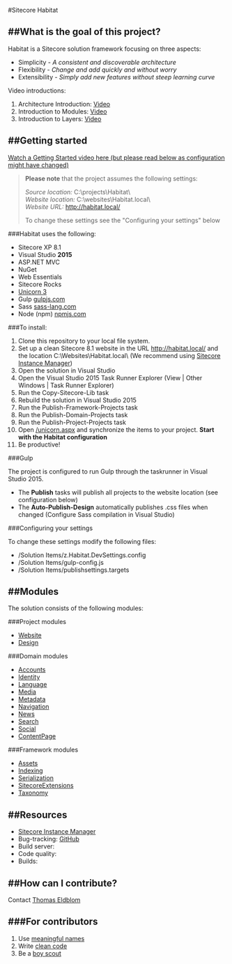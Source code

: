#Sitecore Habitat

##What is the goal of this project?
--------------------------------
Habitat is a Sitecore solution framework focusing on three aspects:

* Simplicity - *A consistent and discoverable architecture*
* Flexibility - *Change and add quickly and without worry*
* Extensibility - *Simply add new features without steep learning curve*

Video introductions:  

1. Architecture Introduction: [Video](https://youtu.be/2CELqflPhm0)  
2. Introduction to Modules: [Video](https://youtu.be/DgPrikqFe4s)  
3. Introduction to Layers: [Video](https://youtu.be/XKLpTMuQT4Y)

##Getting started
---------------

[Watch a Getting Started video here (but please read below as configuration might have changed)](https://youtu.be/SIh4bLGTaLE)

> **Please note** that the project assumes the following settings:
> 
> *Source location:* C:\projects\Habitat\  
> *Website location:* C:\websites\Habitat.local\  
> *Website URL:* http://habitat.local/
>
> To change these settings see the "Configuring your settings" below


###Habitat uses the following:

* Sitecore XP 8.1 
* Visual Studio **2015**
* ASP.NET MVC
* NuGet
* Web Essentials
* Sitecore Rocks
* [Unicorn 3](https://github.com/kamsar/Unicorn)
* Gulp [gulpjs.com](http://gulpjs.com/)
* Sass [sass-lang.com](http://sass-lang.com/install)
* Node (npm) [npmjs.com](https://www.npmjs.com/)

###To install:

1.  Clone this repository to your local file system.
2.  Set up a clean Sitecore 8.1 website in the URL http://habitat.local/ and the location C:\Websites\Habitat.local\ (We recommend using [Sitecore Instance Manager](https://marketplace.sitecore.net/Modules/S/Sitecore_Instance_Manager.aspx))
3.  Open the solution in Visual Studio
4.  Open the Visual Studio 2015 Task Runner Explorer (View | Other Windows | Task Runner Explorer)
5.  Run the Copy-Sitecore-Lib task
6.  Rebuild the solution in Visual Studio 2015
7.  Run the Publish-Framework-Projects task
8.  Run the Publish-Domain-Projects task
9.  Run the Publish-Project-Projects task
10.  Open [/unicorn.aspx](http://habitat/unicorn.aspx) and synchronize the items to your project. **Start with the Habitat configuration**
11.  Be productive!

###Gulp

The project is configured to run Gulp through the taskrunner in Visual Studio 2015. 

* The **Publish** tasks will publish all projects to the website location (see configuration below)
* The **Auto-Publish-Design** automatically publishes .css files when changed (Configure Sass compilation in Visual Studio)

###Configuring your settings

To change these settings modify the following files:

* /Solution Items/z.Habitat.DevSettings.config
* /Solution Items/gulp-config.js  
* /Solution Items/publishsettings.targets  

##Modules
---------------
The solution consists of the following modules:

###Project modules

* [Website](src/Project/Website/)  
* [Design](src/Project/Design/)

###Domain modules

* [Accounts](src/Domain/Accounts/)
* [Identity](src/Domain/Identity/)
* [Language](src/Domain/Language/)
* [Media](src/Domain/Media/)
* [Metadata](src/Domain/Metadata/)
* [Navigation](src/Domain/Navigation/)
* [News](src/Domain/News/)
* [Search](src/Domain/Search/)
* [Social](src/Domain/Social/)
* [ContentPage](src/Domain/ContentPage/)

###Framework modules

* [Assets](src/Framework/Assets/)
* [Indexing](src/Framework/Indexing/)
* [Serialization](src/Framework/Serialization/)
* [SitecoreExtensions](src/Framework/SitecoreExtensions/)
* [Taxonomy](src/Framework/Taxonomy/)

##Resources
---------
-   [Sitecore Instance Manager](https://marketplace.sitecore.net/modules/sitecore_instance_manager.aspx)
-   Bug-tracking: [GitHub](https://github.com/Sitecore/Habitat/issues)
-   Build server:
-   Code quality:
-   Builds:

##How can I contribute?
---------------------

Contact [Thomas Eldblom](mailto:the@sitecore.net)

###For contributors
----------------

1. Use [meaningful names](http://blog.goyello.com/2013/05/17/express-names-in-code-bad-vs-clean/)
2. Write [clean code](http://www.amazon.com/Clean-Code-Handbook-Software-Craftsmanship/dp/0132350882)
3. Be a [boy scout](http://deviq.com/boy-scout-rule/)
